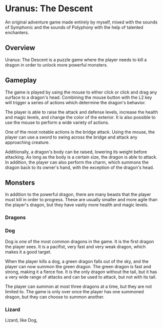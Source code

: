 # Uranus: The Descent

An original adventure game made entirely by myself, mixed with the sounds of Symphonic and the sounds of Polyphony with the help of talented enchanters.

## Overview

Uranus: The Descent is a puzzle game where the player needs to kill a dragon in order to unlock more powerful monsters.

## Gameplay

The game is played by using the mouse to either click or click and drag any surface to a dragon's head. Combining the mouse button with the L2 key will trigger a series of actions which determine the dragon's behavior.

The player is able to raise the attack and defense levels, increase the health and magic levels, and change the color of the exterior. It is also possible to use the mouse to perform a wide variety of actions.

One of the most notable actions is the bridge attack. Using the mouse, the player can use a sword to swing across the bridge and attack any approaching creature.

Additionally, a dragon's body can be raised, lowering its weight before attacking. As long as the body is a certain size, the dragon is able to attack. In addition, the player can also perform the charm, which summons the dragon back to its owner's hand, with the exception of the dragon's head.

## Monsters

In addition to the powerful dragon, there are many beasts that the player must kill in order to progress. These are usually smaller and more agile than the player's dragon, but they have vastly more health and magic levels.

### Dragons

### Dog

Dog is one of the most common dragons in the game. It is the first dragon the player sees. It is a pacifist, very fast and very weak dragon, which makes it a good target.

When the player kills a dog, a green dragon falls out of the sky, and the player can now summon the green dragon. The green dragon is fast and strong, making it a fierce foe. It is the only dragon without the tail, but it has a very wide range of attacks and can be used to attack, but not with its tail.

The player can summon at most three dragons at a time, but they are not limited to. The game is only over once the player has one summoned dragon, but they can choose to summon another.

### Lizard

Lizard, like Dog,